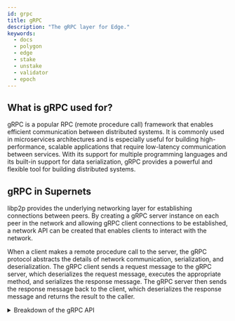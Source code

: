 ```yaml
---
id: grpc
title: gRPC
description: "The gRPC layer for Edge."
keywords:
  - docs
  - polygon
  - edge
  - stake
  - unstake
  - validator
  - epoch
---
```


## What is gRPC used for?

gRPC is a popular RPC (remote procedure call) framework that enables efficient communication between distributed systems. It is commonly used in microservices architectures and is especially useful for building high-performance, scalable applications that require low-latency communication between services. With its support for multiple programming languages and its built-in support for data serialization, gRPC provides a powerful and flexible tool for building distributed systems.

## gRPC in Supernets

libp2p provides the underlying networking layer for establishing connections between peers. By creating a gRPC server instance on each peer in the network and allowing gRPC client connections to be established, a network API can be created that enables clients to interact with the network.

When a client makes a remote procedure call to the server, the gRPC protocol abstracts the details of network communication, serialization, and deserialization. The gRPC client sends a request message to the gRPC server, which deserializes the request message, executes the appropriate method, and serializes the response message. The gRPC server then sends the response message back to the client, which deserializes the response message and returns the result to the caller.

<details>
<summary> Breakdown of the gRPC API</summary>

The `GrpcStream` struct lies at the core of the gRPC implementation, providing developers with a flexible and powerful tool for building decentralized applications on the network. By abstracting away the intricacies of network communication, it offers a simple and high-level API for constructing distributed systems.

To create a new `GrpcStream` object and initialize a gRPC server instance, developers can call the `NewGrpcStream()` function. The `Client()` method allows developers to wrap a network stream in a gRPC client connection, and the `Serve()` method starts the gRPC server in a separate goroutine.

For registering a gRPC service and its implementation with the server, developers can use the `RegisterService()` method. The `GrpcServer()` method returns the underlying gRPC server instance, making it simple to configure and manage.

For greater flexibility and control over the network communication process, developers can use the `Accept()` method to wait for and accept incoming connections. The `WrapClient()` function can also wrap a network stream in a gRPC client connection.

</details>

